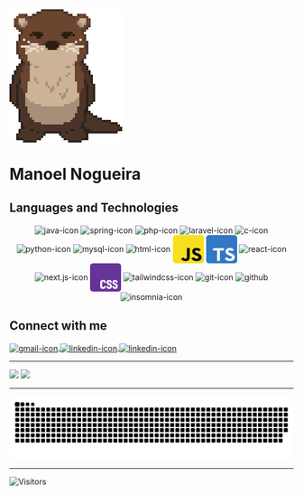 
<div align="left">
  <img height="236" width="200" align="center" alt="otter" src="sprites/otter.png">
  <h1 style="vertical-align: middle">Manoel Nogueira</h1> 
</div>

## Languages ​​and Technologies

  <div align="center"> 
    <img align="center" height="50" width="55" alt="java-icon" title="Java" src="https://github.com/syvixor/skills-icons/blob/main/icons/java.svg">
    <img align="center" height="50" width="55" alt="spring-icon" title="Spring Boot" src="https://github.com/syvixor/skills-icons/blob/main/icons/springboot.svg">
    <img align="center" height="50" width="55" alt="php-icon" title="PHP" src="https://github.com/syvixor/skills-icons/blob/main/icons/php.svg">
    <img align="center" height="50" width="55" alt="laravel-icon" title="Laravel" src="https://github.com/syvixor/skills-icons/blob/main/icons/laravel.svg">
    <img align="center" height="50" width="55" alt="c-icon" title="C" src="https://github.com/syvixor/skills-icons/blob/main/icons/c.svg">
    <img align="center" height="50" width="55" alt="python-icon" title="Python" src="https://github.com/syvixor/skills-icons/blob/main/icons/python.svg">
    <img align="center" height="50" width="55" alt="mysql-icon" title="MySQL" src="https://github.com/syvixor/skills-icons/blob/main/icons/mysql.svg">
    <img align="center" height="50" width="55" alt="html-icon" title="HTML" src="https://github.com/syvixor/skills-icons/blob/main/icons/html.svg">
    <img align="center" height="50" width="55" alt="js-icon" title="JavaScript" src="https://github.com/syvixor/skills-icons/blob/main/icons/javascript.svg">
    <img align="center" height="50" width="55" alt="ts-icon" title="TypeScript" src="https://github.com/syvixor/skills-icons/blob/main/icons/typescript.svg">
    <img align="center" height="50" width="55" alt="react-icon" title="React" src="https://github.com/syvixor/skills-icons/blob/main/icons/reactjs.svg">
    <img align="center" height="50" width="55" alt="next.js-icon" title="Next.js" src="https://github.com/syvixor/skills-icons/blob/main/icons/nextjs.svg">
    <img align="center" height="50" width="55" alt="css-icon" title="CSS" src="https://github.com/syvixor/skills-icons/blob/main/icons/css.svg">
    <img align="center" height="50" width="55" alt="tailwindcss-icon" title="Tailwind CSS" src="https://github.com/syvixor/skills-icons/blob/main/icons/tailwindcss.svg">
    <img align="center" height="50" width="55" alt="git-icon" title="Git" src="https://github.com/syvixor/skills-icons/blob/main/icons/git.svg">
    <img align="center" height="50" width="55" alt="github" title="GitHub" src="https://github.com/syvixor/skills-icons/blob/main/icons/github.svg">
    <img align="center" height="50" width="55" alt="insomnia-icon" title="Insomnia" src="https://github.com/syvixor/skills-icons/blob/main/icons/insomnia.svg">
  </div>

<!-- 
  ![Spring](https://img.shields.io/badge/spring-%236DB33F.svg?style=for-the-badge&logo=spring&logoColor=white)
  ![Spring Boot](https://img.shields.io/badge/spring%20boot-%236DB33F.svg?style=for-the-badge&logo=spring-boot&logoColor=white)
  ![Python](https://img.shields.io/badge/python-3670A0?style=for-the-badge&logo=python&logoColor=white)
  ![Julia](https://img.shields.io/badge/julia-9558B2?style=for-the-badge&logo=julia&logoColor=white)
  ![C](https://img.shields.io/badge/C-00599C?style=for-the-badge&logo=c&logoColor=white)
  ![Java](https://img.shields.io/badge/java-%23ED8B00.svg?style=for-the-badge&logo=openjdk&logoColor=white)
  ![HTML5](https://img.shields.io/badge/html5-%23E34F26.svg?style=for-the-badge&logo=html5&logoColor=white)
  ![PHP](https://img.shields.io/badge/PHP-777BB4?style=for-the-badge&logo=php&logoColor=white)
  ![Laravel](https://img.shields.io/badge/laravel-%23FF2D20.svg?style=for-the-badge&logo=laravel&logoColor=white)
  ![JavaScript](https://img.shields.io/badge/JavaScript-F7DF1E?style=for-the-badge&logo=javascript&logoColor=black)
  ![React](https://img.shields.io/badge/React-20232A?style=for-the-badge&logo=react&logoColor=61DAFB)
  ![CSS3](https://img.shields.io/badge/css3-%231572B6.svg?style=for-the-badge&logo=css3&logoColor=white)
  ![Tailwind](https://img.shields.io/badge/tailwindcss-%2338B2AC.svg?style=for-the-badge&logo=tailwind-css&logoColor=white)
  ![MySQL](https://img.shields.io/badge/MySQL-%23316192.svg?style=for-the-badge&logo=mysql&logoColor=white)
  ![Vscode](https://img.shields.io/badge/Vscode-007ACC?style=for-the-badge&logo=visual-studio-code&logoColor=white)
  ![Eclipse](https://img.shields.io/badge/Eclipse-2C2255?style=for-the-badge&logo=eclipseide&logoColor=white)
  ![Linux Mint](https://img.shields.io/badge/Linux%20Mint-87CF3E?style=for-the-badge&logo=Linux%20Mint&logoColor=white)
  ![Windows](https://img.shields.io/badge/Windows-0078D6?style=for-the-badge&logo=windows&logoColor=white)
-->

## Connect with me
  <div>
    <a href="mailto: nogueirafilho888@gmail.com" target="_blank" rel="noopener noreferrer">
      <img align="center" height="50" width="55" alt="gmail-icon" title="Gmail" src="https://github.com/syvixor/skills-icons/blob/main/icons/gmail.svg">
    </a>
    <a href="https://www.linkedin.com/in/manoel-nogueira-3288b9361" target="_blank" rel="noopener noreferrer">
      <img align="center" height="50" width="55" alt="linkedin-icon" title="Linkedin" src="https://github.com/syvixor/skills-icons/blob/main/icons/linkedin.svg">
    </a>
    <a href="https://discord.com/invite/NwYHQuY3" target="_blank" rel="noopener noreferrer">
      <img align="center" height="50" width="55" alt="linkedin-icon" title="Linkedin" src="https://github.com/syvixor/skills-icons/blob/main/icons/discord.svg">
    </a>
  </div>

---

  <div>
    <img src="https://github-readme-stats.vercel.app/api?username=Manoel-Nogueira&show_icons=true&theme=jolly&include_all_commits=false&count_private=false"/>
    <img src="https://github-readme-stats.vercel.app/api/top-langs/?username=Manoel-Nogueira&layout=compact&langs_count=16&theme=jolly"/>
  </div>

---

![Snake animation](https://raw.githubusercontent.com/Manoel-Nogueira/Manoel-Nogueira/output/github-contribution-grid-snake-dark.svg)

---

<img src = "https://komarev.com/ghpvc/?username=Manoel-Nogueira&label=Visitors&color=blueviolet&style=for-the-badge" alt = "Visitors">
